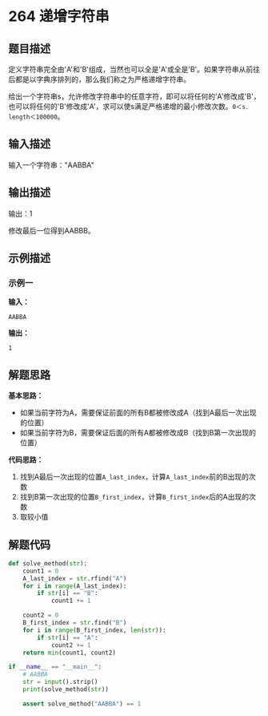 
# 264 递增字符串

## 题目描述

定义字符串完全由'A'和'B'组成，当然也可以全是'A'或全是'B'。如果字符串从前往后都是以字典序排列的，那么我们称之为严格递增字符串。

给出一个字符串s，允许修改字符串中的任意字符，即可以将任何的'A'修改成'B'，也可以将任何的'B'修改成'A'，求可以使s满足严格递增的最小修改次数。`0＜s．length＜100000`。

## 输入描述

输入一个字符串："AABBA"

## 输出描述

输出：1

修改最后一位得到AABBB。

## 示例描述

### 示例一

**输入：**
```text
AABBA
```

**输出：**
```text
1
```

## 解题思路

**基本思路：**
- 如果当前字符为A，需要保证前面的所有B都被修改成A（找到A最后一次出现的位置）
- 如果当前字符为B，需要保证后面的所有A都被修改成B（找到B第一次出现的位置）

**代码思路：**
1. 找到A最后一次出现的位置`A_last_index`，计算`A_last_index`前的B出现的次数
2. 找到B第一次出现的位置`B_first_index`，计算`B_first_index`后的A出现的次数
3. 取较小值

## 解题代码
```python
def solve_method(str):
    count1 = 0
    A_last_index = str.rfind("A")
    for i in range(A_last_index):
        if str[i] == "B":
            count1 += 1

    count2 = 0
    B_first_index = str.find("B")
    for i in range(B_first_index, len(str)):
        if str[i] == "A":
            count2 += 1
    return min(count1, count2)

if __name__ == "__main__":
    # AABBA
    str = input().strip()
    print(solve_method(str))

    assert solve_method("AABBA") == 1
```